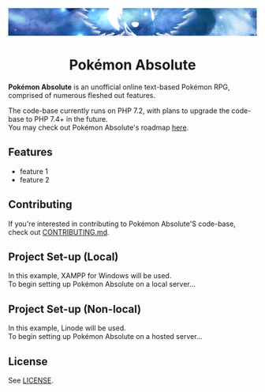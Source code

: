 <div align="center">
  <img src="./images/Assets/banner.png" title="Pokemon Absolute Logo" alt="Pokemon Absolute Logo" />
  <h1 align="center">Pok&eacute;mon Absolute</h1>
</div>

**Pok&eacute;mon Absolute** is an unofficial online text-based Pok&eacute;mon RPG, comprised of numerous fleshed out features.

The code-base currently runs on PHP 7.2, with plans to upgrade the code-base to PHP 7.4+ in the future.<br />
You may check out Pok&eacute;mon Absolute's roadmap [here](https://absoluterpg.com/roadmap.php).

## Features
- feature 1
- feature 2

## Contributing
If you're interested in contributing to Pok&eacute;mon Absolute'S code-base, check out [CONTRIBUTING.md](/CONTRIBUTING.md).

## Project Set-up (Local)
In this example, XAMPP for Windows will be used.<br />
To begin setting up Pok&eacute;mon Absolute on a local server...

## Project Set-up (Non-local)
In this example, Linode will be used.<br />
To begin setting up Pok&eacute;mon Absolute on a hosted server...


## License
See [LICENSE](/LICENSE).